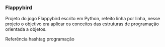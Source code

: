 <h3>Flappybird</h3>
<p>Projeto do jogo Flappybird escrito em Python, refeito linha por linha, nesse projeto o objetivo era aplicar os conceitos das estruturas de programação orientada a objetos.</p>

Referência hashtag programação
